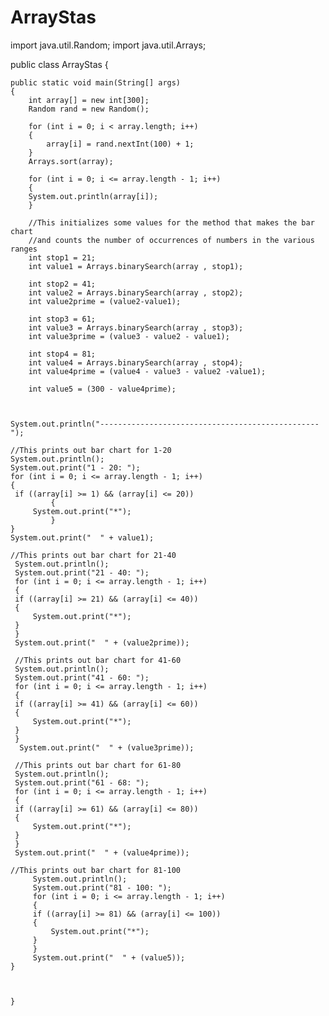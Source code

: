 # ArrayStas

import java.util.Random;
import java.util.Arrays;

public class ArrayStas 
{
	

	public static void main(String[] args)
	{
		int array[] = new int[300];
		Random rand = new Random();
		
		for (int i = 0; i < array.length; i++)
		{
		    array[i] = rand.nextInt(100) + 1;
		}
		Arrays.sort(array);
	
		for (int i = 0; i <= array.length - 1; i++)
		{
		System.out.println(array[i]);
		}
		
		//This initializes some values for the method that makes the bar chart
		//and counts the number of occurrences of numbers in the various ranges 
		int stop1 = 21;
		int value1 = Arrays.binarySearch(array , stop1);
		
		int stop2 = 41;
		int value2 = Arrays.binarySearch(array , stop2);
		int value2prime = (value2-value1);
		
		int stop3 = 61;
		int value3 = Arrays.binarySearch(array , stop3);
		int value3prime = (value3 - value2 - value1);
		
		int stop4 = 81;
		int value4 = Arrays.binarySearch(array , stop4);
		int value4prime = (value4 - value3 - value2 -value1);
		
		int value5 = (300 - value4prime);
		
		
		
	System.out.println("-------------------------------------------------");
	
	//This prints out bar chart for 1-20
	System.out.println();
	System.out.print("1 - 20: ");
	for (int i = 0; i <= array.length - 1; i++)
	{
	 if ((array[i] >= 1) && (array[i] <= 20))
			 {
		 System.out.print("*");
			 }
	}
	System.out.print("  " + value1);
	
	//This prints out bar chart for 21-40 
	 System.out.println();
	 System.out.print("21 - 40: "); 
	 for (int i = 0; i <= array.length - 1; i++)
	 {
	 if ((array[i] >= 21) && (array[i] <= 40))
	 {
		 System.out.print("*");
	 }
	 }
	 System.out.print("  " + (value2prime));
	 
	 //This prints out bar chart for 41-60
	 System.out.println();
	 System.out.print("41 - 60: "); 
	 for (int i = 0; i <= array.length - 1; i++)
	 {
	 if ((array[i] >= 41) && (array[i] <= 60))
	 {
		 System.out.print("*");
	 }
	 }
	  System.out.print("  " + (value3prime));
	 
	 //This prints out bar chart for 61-80
	 System.out.println();
	 System.out.print("61 - 68: "); 
	 for (int i = 0; i <= array.length - 1; i++)
	 {
	 if ((array[i] >= 61) && (array[i] <= 80))
	 {
		 System.out.print("*");
	 }
	 }
	 System.out.print("  " + (value4prime));
	 
	//This prints out bar chart for 81-100
		 System.out.println();
		 System.out.print("81 - 100: "); 
		 for (int i = 0; i <= array.length - 1; i++)
		 {
		 if ((array[i] >= 81) && (array[i] <= 100))
		 {
			 System.out.print("*");
		 }
		 }
		 System.out.print("  " + (value5));
	}
	
	
	
	}

